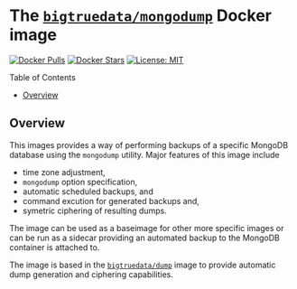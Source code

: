 # The [`bigtruedata/mongodump`](https://hub.docker.com/r/bigtruedata/mongodump/) Docker image

[![Docker Pulls](https://img.shields.io/docker/pulls/bigtruedata/mongodump.svg)](https://hub.docker.com/r/bigtruedata/mongodump/)
[![Docker Stars](https://img.shields.io/docker/stars/bigtruedata/mongodump.svg)](https://hub.docker.com/r/bigtruedata/mongodump/)
[![License: MIT](https://img.shields.io/badge/License-MIT-yellow.svg)](https://opensource.org/licenses/MIT)

Table of Contents
- [Overview](#overview)


## Overview

This images provides a way of performing backups of a specific MongoDB database using the `mongodump` utility. Major features of this image include
- time zone adjustment,
- `mongodump` option specification,
- automatic scheduled backups, and
- command excution for generated backups and,
- symetric ciphering of resulting dumps.

The image can be used as a baseimage for other more specific images or can be run as a sidecar providing an automated backup to the MongoDB container is attached to.

The image is based in the [`bigtruedata/dump`](https://hub.docker.com/r/bigtruedata/dump/) image to provide automatic dump generation and ciphering capabilities.
